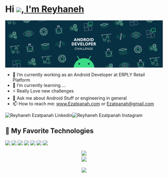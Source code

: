 # Hi <img src="https://media.giphy.com/media/hvRJCLFzcasrR4ia7z/giphy.gif" width="25px">,<a href="https://github.com/ezatpanah"> I'm Reyhaneh </a>

<img align="center" alt="wallpaper" src="https://github.com/ezatpanah/ezatpanah/raw/main/android.gif"/>


- 🔭 I’m currently working as an Android Developer at ERPLY Retail Platform
- 🌱 I’m currently learning ...
- ⚡ Really Love new challenges
- 💬 Ask me about Android Stuff or engineering in general
- 📫 How to reach me: www.Ezatpanah.com or Ezatpanah@gmail.com 

<a href="https://www.linkedin.com/in/reyhanehezatpanah">
  <img align="left" alt="Reyhaneh Ezatpanah Linkedin" src="https://img.shields.io/badge/linkedin-informational?style=flat&logo=linkedin&logoColor=white&color=informational" />
</a>
<a href="https://#">
  <img align="left" alt="Reyhaneh Ezatpanah Instagram" src="https://img.shields.io/badge/instagram-informational?style=flat&logo=instagram&logoColor=white&color=informational" />
</a>
<br>



## 🔧 My Favorite Technologies
![](https://img.shields.io/badge/OS-windows-informational?style=flat&logo=windows&logoColor=white&color=informational)
![](https://img.shields.io/badge/OS-Linux-informational?style=flat&logo=linux&logoColor=white&color=informational)
![](https://img.shields.io/badge/OS-Android-informational?style=flat&logo=android&logoColor=white&color=informational)
![](https://img.shields.io/badge/lang-kotlin-informational?style=flat&logo=kotlin&logoColor=white&color=informational)
![](https://img.shields.io/badge/lang-java-informational?style=flat&logo=java&logoColor=white&color=informational)
![](https://img.shields.io/badge/IDE-Android_Studio-informational?style=flat&logo=android&logoColor=white&color=informational)
![](https://img.shields.io/badge/IDE-IntelliJIDEA-informational?style=flat&logo=IntelliJ-IDEA&logoColor=white&color=informational)


<div align="center" >
      <img src="https://github-readme-stats.vercel.app/api?username=Ezatpanah&show_icons=true&bg_color=25,1A2980,26D0CE&title_color=fff&text_color=fff&count_private=true">
  <br>
      <img src="https://github-readme-stats.vercel.app/api/top-langs/?username=Ezatpanah&layout=compact&show_icons=true&bg_color=25,1A2980,26D0CE&title_color=fff&text_color=fff&count_private=true">


</div>

 <p align="center">  
     <img align="center" src="https://visitor-badge.laobi.icu/badge?page_id=Iltwats.visitor-badge"> 
  </p>

